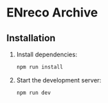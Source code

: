 
# ENreco Archive

## Installation

1. Install dependencies:
   ```bash
   npm run install
   ```

2. Start the development server:
   ```bash
   npm run dev
   ```
